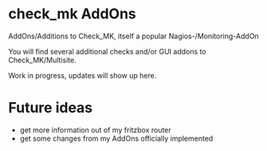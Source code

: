 # check_mk AddOns
AddOns/Additions to Check_MK, itself a popular Nagios-/Monitoring-AddOn

You will find several additional checks and/or GUI addons to Check_MK/Multisite.

Work in progress, updates will show up here.

# Future ideas
* get more information out of my fritzbox router
* get some changes from my AddOns officially implemented
